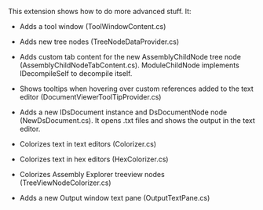 
This extension shows how to do more advanced stuff. It:

- Adds a tool window (ToolWindowContent.cs)
- Adds new tree nodes (TreeNodeDataProvider.cs)
- Adds custom tab content for the new AssemblyChildNode tree node (AssemblyChildNodeTabContent.cs). ModuleChildNode implements IDecompileSelf to decompile itself.
- Shows tooltips when hovering over custom references added to the text editor (DocumentViewerToolTipProvider.cs)
- Adds a new IDsDocument instance and DsDocumentNode node (NewDsDocument.cs). It opens .txt files and shows the output in the text editor.

- Colorizes text in text editors (Colorizer.cs)
- Colorizes text in hex editors (HexColorizer.cs)
- Colorizes Assembly Explorer treeview nodes (TreeViewNodeColorizer.cs)
- Adds a new Output window text pane (OutputTextPane.cs)
